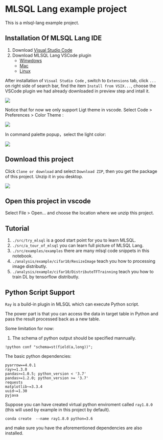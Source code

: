 # MLSQL Lang example project

This is a mlsql-lang example project.

## Installation Of MLSQL Lang IDE


1. Download [Visual Studio Code](https://code.visualstudio.com/)
2. Download MLSQL Lang VSCode plugin
    * [Winwdows](http://download.mlsql.tech/mlsql-win-0.0.6.vsix)
    * [Mac](http://download.mlsql.tech/mlsql-mac-0.0.6.vsix)
    * [Linux](http://download.mlsql.tech/mlsql-linux-0.0.6.vsix)



After installation of `Visual Studio Code` , switch to  `Extensions` tab, click `...` on right side of search bar, find the item `Install from VSIX...`, choose the VSCode plugin we had already downloaded in preview step and intall it.

![](http://store.mlsql.tech/upload_images/fcc2091a-db9a-4248-96d9-680bc32a7594.png)


Notice that for now we only support Ligt theme in vscode.
Select Code > Preferences > Color Theme :

![](http://store.mlsql.tech/upload_images/011d67b6-0a98-445f-9e59-8c940462718e.png)


In command palette popup，select the light color:

![](http://store.mlsql.tech/upload_images/96b0e81f-1856-4c8a-9bb6-84d8180e7968.png)

## Download this project

Click `Clone or download` and select  `Download ZIP`, then you get the package of this project. Unzip it in you desktop.

![](http://store.mlsql.tech/upload_images/f67b7e1d-968d-4a2f-af36-3c0e14730d83.png)


## Open this project in vscode

Select File > Open...  and choose the location where we unzip this project.

## Tutorial

1. `./src/try_mlsql` is a good start point for you to learn MLSQL.
2. `./src/a_tour_of_mlsql` you can learn full picture of MLSQL Lang.
3. `./src/examples/examples` there are many mlsql code snippets in this notebook.
4. `./analysis/example/cifar10/ResizeImage` teach you how to processing image distributly.
5. `./analysis/example/cifar10/DistributeTFTrainning` teach you how to train DL by tensorflow distributly.

## Python Script Support

`Ray` is a build-in plugin in MLSQL which can execute Python script. 

The power part is that you can 
access the data in target table in Python and pass the result processed back as a new table.

Some limitation for now:

1. The schema of python output should be specified mannually.

```shell
!python conf "schema=st(field(a,long))";
```

The basic python dependencies:

```
pyarrow==4.0.1
ray>=1.3.0
pandas>=1.0.5; python_version < '3.7'
pandas>=1.2.0; python_version >= '3.7'
requests
matplotlib~=3.3.4
uuid~=1.30
pyjava
```

Suppose you can have created virtual python enviroment called `ray1.8.0` (this will used by example in this project by default). 

```
conda create  --name ray1.8.0 python=3.6
```
and make sure you have the aforementioned dependencies are also installed.


